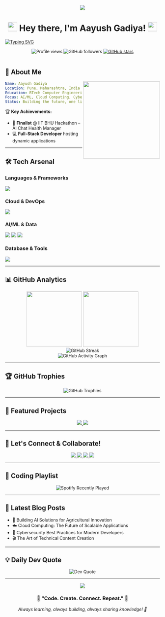 <div align="center">
  <img src="https://capsule-render.vercel.app/api?type=waving&color=gradient&customColorList=6,11,20&height=150&section=header&text=Hello%20World!&fontSize=50&fontColor=fff&animation=twinkling" />
</div>

<h1 align="center">
  <img src="https://media.giphy.com/media/hvRJCLFzcasrR4ia7z/giphy.gif" width="30px"/>
  Hey there, I'm Aayush Gadiya! 
  <img src="https://media.giphy.com/media/hvRJCLFzcasrR4ia7z/giphy.gif" width="30px"/>
</h1>

[![Typing SVG](https://readme-typing-svg.demolab.com?font=Fira+Code&pause=1000&center=true&vCenter=true&random=true&width=435&lines=%F0%9F%9A%80+AI+Explorer+%26+Tech+Innovator;%E2%9A%A1+Cybersecurity+Ninja;%E2%98%81%EF%B8%8F+Cloud+%26+DevOps+Engineer;%F0%9F%8E%AF+Problem+Solver+%26+Hackathon+Finalist;%F0%9F%8C%B1+Building+Solutions+for+Tomorrow)](https://git.io/typing-svg)

<div align="center">
  <img src="https://komarev.com/ghpvc/?username=aayush7g&label=Profile%20views&color=0e75b6&style=flat-square" alt="Profile views" />
  <img src="https://img.shields.io/github/followers/aayush7g?logo=github&style=flat-square&color=0e75b6&labelColor=1c1c1c" alt="GitHub followers" />
  <a href="https://github.com/aayush7g"><img src="https://img.shields.io/github/stars/aayush7g?affiliations=OWNER%2CCOLLABORATOR&style=flat-square&color=0e75b6&labelColor=1c1c1c" alt="GitHub stars" /></a>
</div>

<br>

## 🎯 About Me

<img align="right" height="250" src="https://media.giphy.com/media/SWoSkN6DxTszqIKEqv/giphy.gif" />

```yaml
Name: Aayush Gadiya
Location: Pune, Maharashtra, India
Education: BTech Computer Engineering @ VIT Pune
Focus: AI/ML, Cloud Computing, Cybersecurity
Status: Building the future, one line of code at a time
```

🏆 **Key Achievements:**
- 🥇 **Finalist** @ IIT BHU Hackathon – AI Chat Health Manager
- 💻 **Full-Stack Developer** hosting dynamic applications

---

## 🛠️ Tech Arsenal

### Languages & Frameworks
<p>
  <img src="https://skillicons.dev/icons?i=python,java,c,php,html,css,js,tailwind" />
</p>

### Cloud & DevOps
<p>
  <img src="https://skillicons.dev/icons?i=azure,gcp,aws,docker,kubernetes,terraform" />
</p>

### AI/ML & Data
<p>
  <img src="https://skillicons.dev/icons?i=tensorflow,pytorch,opencv,sklearn" />
  <img src="https://img.shields.io/badge/-NumPy-013243?style=for-the-badge&logo=numpy&logoColor=white" />
  <img src="https://img.shields.io/badge/-Pandas-150458?style=for-the-badge&logo=pandas&logoColor=white" />
</p>

### Database & Tools
<p>
  <img src="https://skillicons.dev/icons?i=mysql,mongodb,git,github,vscode,linux" />
</p>

---

## 📊 GitHub Analytics

<div align="center">
  <img height="180em" src="https://github-readme-stats.vercel.app/api?username=aayush7g&show_icons=true&theme=tokyonight&include_all_commits=true&count_private=true&hide_border=true&bg_color=0D1117&title_color=58A6FF&text_color=C9D1D9&icon_color=58A6FF"/>
  <img height="180em" src="https://github-readme-stats.vercel.app/api/top-langs/?username=aayush7g&layout=compact&theme=tokyonight&hide_border=true&bg_color=0D1117&title_color=58A6FF&text_color=C9D1D9"/>
</div>

<div align="center">
  <img src="https://github-readme-streak-stats.herokuapp.com/?user=aayush7g&theme=tokyonight&hide_border=true&background=0D1117&stroke=58A6FF&ring=58A6FF&fire=FF6B35&currStreakLabel=C9D1D9" alt="GitHub Streak" />
</div>

<div align="center">
  <img src="https://github-readme-activity-graph.vercel.app/graph?username=aayush7g&theme=tokyo-night&hide_border=true&bg_color=0D1117&color=58A6FF&line=FF6B35&point=C9D1D9" alt="GitHub Activity Graph" />
</div>

---

## 🏆 GitHub Trophies

<div align="center">
  <img src="https://github-profile-trophy.vercel.app/?username=aayush7g&theme=tokyonight&no-frame=true&no-bg=false&margin-w=4&row=1" alt="GitHub Trophies" />
</div>

---

## 💼 Featured Projects

<div align="center">
  <a href="https://github.com/aayush7g/XMachines">
    <img src="https://github-readme-stats.vercel.app/api/pin/?username=aayush7g&repo=XMachines&theme=tokyonight&hide_border=true&bg_color=0D1117&title_color=58A6FF&text_color=C9D1D9&icon_color=58A6FF" />
  </a>
  <a href="https://github.com/aayush7g/AI-Chat-Health-Manager">
    <img src="https://github-readme-stats.vercel.app/api/pin/?username=aayush7g&repo=AI-Chat-Health-Manager&theme=tokyonight&hide_border=true&bg_color=0D1117&title_color=58A6FF&text_color=C9D1D9&icon_color=58A6FF" />
  </a>
</div>

---

## 🌟 Let's Connect & Collaborate!

<div align="center">
  <a href="https://www.linkedin.com/in/aayushgadiya">
    <img src="https://img.shields.io/badge/LinkedIn-0077B5?style=for-the-badge&logo=linkedin&logoColor=white&animation=pulse" />
  </a>
  <a href="https://twitter.com/aayush7g">
    <img src="https://img.shields.io/badge/Twitter-1DA1F2?style=for-the-badge&logo=twitter&logoColor=white" />
  </a>
  <a href="https://www.instagram.com/aayush._724/">
    <img src="https://img.shields.io/badge/Instagram-E4405F?style=for-the-badge&logo=instagram&logoColor=white" />
  </a>
  <a href="mailto:aayushgadiya2004@gmail.com">
    <img src="https://img.shields.io/badge/Email-D14836?style=for-the-badge&logo=gmail&logoColor=white" />
  </a>
</div>

---

## 🎵 Coding Playlist

<div align="center">
  <img src="https://spotify-recently-played-readme.vercel.app/api?user=316a5rgakkfclagq4exr54d2jkde&count=3&unique=true" alt="Spotify Recently Played" />
</div>

---

## 📝 Latest Blog Posts

<!-- BLOG-POST-LIST:START -->
- 🚀 Building AI Solutions for Agricultural Innovation
- ☁️ Cloud Computing: The Future of Scalable Applications
- 🔐 Cybersecurity Best Practices for Modern Developers
- 🎬 The Art of Technical Content Creation
<!-- BLOG-POST-LIST:END -->

---

## 💡 Daily Dev Quote

<div align="center">
  <img src="https://quotes-github-readme.vercel.app/api?type=horizontal&theme=tokyonight&border=true" alt="Dev Quote" />
</div>

---

<div align="center">
  <img src="https://capsule-render.vercel.app/api?type=waving&color=gradient&customColorList=6,11,20&height=100&section=footer" />
</div>

<div align="center">
  <h3>💭 "Code. Create. Connect. Repeat." 💭</h3>
  <p><i>Always learning, always building, always sharing knowledge! 🚀</i></p>
</div>
